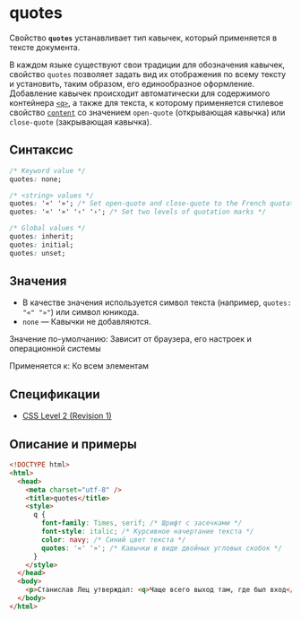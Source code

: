 # quotes

Свойство **`quotes`** устанавливает тип кавычек, который применяется в тексте документа.

В каждом языке существуют свои традиции для обозначения кавычек, свойство `quotes` позволяет задать вид их отображения по всему тексту и установить, таким образом, его единообразное оформление. Добавление кавычек происходит автоматически для содержимого контейнера [`<q>`](../html/q.md), а также для текста, к которому применяется стилевое свойство [`content`](content.md) со значением `open-quote` (открывающая кавычка) или `close-quote` (закрывающая кавычка).

## Синтаксис

```css
/* Keyword value */
quotes: none;

/* <string> values */
quotes: '«' '»'; /* Set open-quote and close-quote to the French quotation marks */
quotes: '«' '»' '‹' '›'; /* Set two levels of quotation marks */

/* Global values */
quotes: inherit;
quotes: initial;
quotes: unset;
```

## Значения

- В качестве значения используется символ текста (например, `quotes: "«" "»"`) или символ юникода.
- `none` — Кавычки не добавляются.

Значение по-умолчанию: Зависит от браузера, его настроек и операционной системы

Применяется к: Ко всем элементам

## Спецификации

- [CSS Level 2 (Revision 1)](http://www.w3.org/TR/CSS2/generate.html#quotes)

## Описание и примеры

```html
<!DOCTYPE html>
<html>
  <head>
    <meta charset="utf-8" />
    <title>quotes</title>
    <style>
      q {
        font-family: Times, serif; /* Шрифт с засечками */
        font-style: italic; /* Курсивное начертание текста */
        color: navy; /* Синий цвет текста */
        quotes: '«' '»'; /* Кавычки в виде двойных угловых скобок */
      }
    </style>
  </head>
  <body>
    <p>Станислав Лец утверждал: <q>Чаще всего выход там, где был вход</q>.</p>
  </body>
</html>
```
